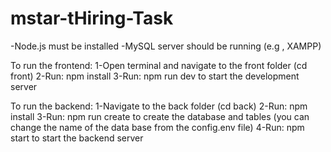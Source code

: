 # mstar-tHiring-Task
-Node.js must be installed
-MySQL server should be running (e.g , XAMPP)

To run the frontend:
1-Open terminal and navigate to the front folder (cd front)
2-Run: npm install
3-Run: npm run dev to start the development server

To run the backend:
1-Navigate to the back folder (cd back)
2-Run: npm install
3-Run: npm run create to create the database and tables (you can change the name of the data base from the config.env file)
4-Run: npm start to start the backend server